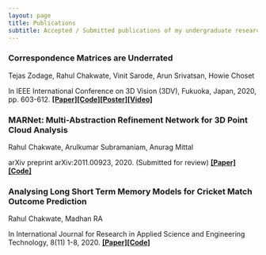 ```yaml
---
layout: page
title: Publications
subtitle: Accepted / Submitted publications of my undergraduate research work.
---
```



### Correspondence Matrices are Underrated  
Tejas Zodage, Rahul Chakwate, Vinit Sarode, Arun Srivatsan, Howie Choset

In IEEE International Conference on 3D Vision (3DV), Fukuoka, Japan, 2020, pp. 603-612.
[**[Paper]**](http://biorobotics.ri.cmu.edu/papers/paperUploads/812800a603.pdf)[**[Code]**](https://github.com/tzodge/PCR-CMU)[**[Poster]**](https://drive.google.com/file/d/1ClHa14FwowJ39egAkeCr-5D3BMVrZeQI/view)[**[Video]**](https://www.youtube.com/watch?v=wCy_GDfX2CA&feature=youtu.be)

### MARNet: Multi-Abstraction Refinement Network for 3D Point Cloud Analysis
Rahul Chakwate, Arulkumar Subramaniam, Anurag Mittal

arXiv preprint arXiv:2011.00923, 2020. (Submitted for review)
[**[Paper]**](https://arxiv.org/abs/2011.00923)[**[Code]**](https://github.com/ruc98/MARNet)

### Analysing Long Short Term Memory Models for Cricket Match Outcome Prediction
Rahul Chakwate, Madhan RA

In International Journal for Research in Applied Science and Engineering Technology, 8(11) 1-8, 2020.
[**[Paper]**](https://www.ijraset.com/fileserve.php?FID=28203)[**[Code]**](https://github.com/ruc98/American_Express_Ignite_2019_Challenge)
